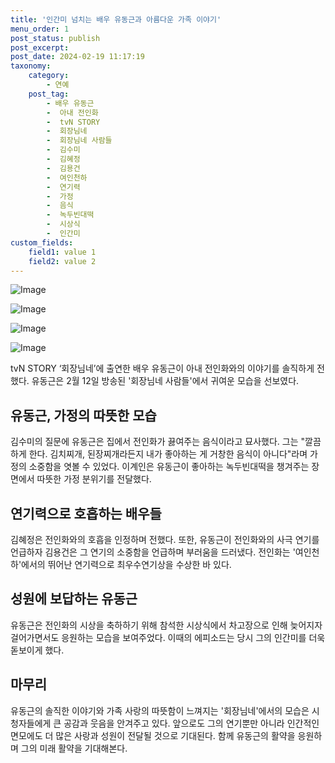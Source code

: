 ```yaml
---
title: '인간미 넘치는 배우 유동근과 아름다운 가족 이야기'
menu_order: 1
post_status: publish
post_excerpt: 
post_date: 2024-02-19 11:17:19
taxonomy:
    category:
        - 연예
    post_tag:
        - 배우 유동근
        -  아내 전인화
        -  tvN STORY
        -  회장님네
        -  회장님네 사람들
        -  김수미
        -  김혜정
        -  김용건
        -  여인천하
        -  연기력
        -  가정
        -  음식
        -  녹두빈대떡
        -  시상식
        -  인간미
custom_fields:
    field1: value 1
    field2: value 2
---
```


![Image](https://ssl.pstatic.net/mimgnews/image/609/2024/02/13/202402121807595710_1_20240213053803716.jpg?type=w540)

![Image](https://mimgnews.pstatic.net/image/609/2024/02/13/202402121807595710_2_20240213053803719.jpg?type=w540)

![Image](https://ssl.pstatic.net/mimgnews/image/609/2024/02/13/202402121807595710_3_20240213053803722.jpg?type=w540)

![Image](https://mimgnews.pstatic.net/image/609/2024/02/13/202402121807595710_4_20240213053803726.jpg?type=w540)

tvN STORY ‘회장님네’에 출연한 배우 유동근이 아내 전인화와의 이야기를 솔직하게 전했다. 유동근은 2월 12일 방송된 '회장님네 사람들'에서 귀여운 모습을 선보였다. 
## 유동근, 가정의 따뜻한 모습
김수미의 질문에 유동근은 집에서 전인화가 끓여주는 음식이라고 묘사했다. 그는 "깔끔하게 한다. 김치찌개, 된장찌개라든지 내가 좋아하는 게 거창한 음식이 아니다"라며 가정의 소중함을 엿볼 수 있었다. 
이계인은 유동근이 좋아하는 녹두빈대떡을 챙겨주는 장면에서 따뜻한 가정 분위기를 전달했다.
## 연기력으로 호흡하는 배우들
김혜정은 전인화와의 호흡을 인정하며 전했다. 또한, 유동근이 전인화와의 사극 연기를 언급하자 김용건은 그 연기의 소중함을 언급하며 부러움을 드러냈다. 전인화는 '여인천하'에서의 뛰어난 연기력으로 최우수연기상을 수상한 바 있다. 
## 성원에 보답하는 유동근
유동근은 전인화의 시상을 축하하기 위해 참석한 시상식에서 차고장으로 인해 늦어지자 걸어가면서도 응원하는 모습을 보여주었다. 이때의 에피소드는 당시 그의 인간미를 더욱 돋보이게 했다.
## 마무리
유동근의 솔직한 이야기와 가족 사랑의 따뜻함이 느껴지는 '회장님네'에서의 모습은 시청자들에게 큰 공감과 웃음을 안겨주고 있다. 앞으로도 그의 연기뿐만 아니라 인간적인 면모에도 더 많은 사랑과 성원이 전달될 것으로 기대된다. 함께 유동근의 활약을 응원하며 그의 미래 활약을 기대해본다.
